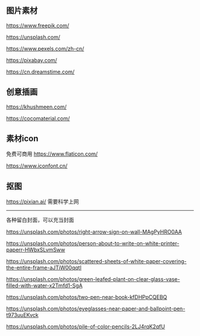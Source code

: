 ## 图片素材

https://www.freepik.com/

https://unsplash.com/

https://www.pexels.com/zh-cn/

https://pixabay.com/

https://cn.dreamstime.com/



## 创意插画

https://khushmeen.com/

https://cocomaterial.com/



## 素材icon

免费可商用 https://www.flaticon.com/

https://www.iconfont.cn/





## 抠图

https://pixian.ai/ 需要科学上网



----------





各种留白封面，可以充当封面

https://unsplash.com/photos/right-arrow-sign-on-wall-MAgPyHRO0AA

https://unsplash.com/photos/person-about-to-write-on-white-printer-paperr-HWbxSLvmSww


https://unsplash.com/photos/scattered-sheets-of-white-paper-covering-the-entire-frame-aJTiW00qqtI

https://unsplash.com/photos/green-leafed-plant-on-clear-glass-vase-filled-with-water-x2Tmfd1-SgA

https://unsplash.com/photos/two-pen-near-book-kfDHPpCQEBQ

https://unsplash.com/photos/eyeglasses-near-paper-and-ballpoint-pen-t973uuEKvck

https://unsplash.com/photos/pile-of-color-pencils-2LJ4rqK2qfU
